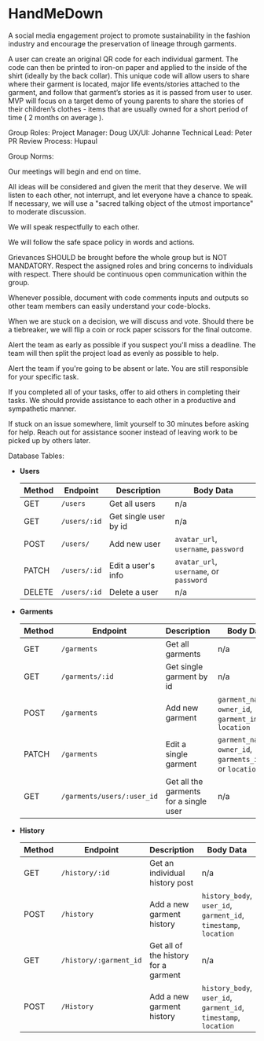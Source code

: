 # HandMeDown
A social media engagement project to promote sustainability in the fashion industry and encourage the preservation of lineage through garments.

A user can create an original QR code for each individual garment. The code can then be printed to iron-on paper and applied to the inside of the shirt (ideally by the back collar). This unique code will allow users to share where their garment is located, major life events/stories attached to the garment, and follow that garment’s stories as it is passed from user to user. MVP will focus on a target demo of young parents to share the stories of their children’s clothes - items that are usually owned for a short period of time ( 2 months on average ).


Group Roles: 
Project Manager: Doug
UX/UI: Johanne
Technical Lead: Peter
PR Review Process: Hupaul

Group Norms: 

Our meetings will begin and end on time.

All ideas will be considered and given the merit that they deserve. We will listen to each other, not interrupt, and let everyone have a chance to speak. If necessary, we will use a "sacred talking object of the utmost importance" to moderate discussion.

We will speak respectfully to each other.

We will follow the safe space policy in words and actions.

Grievances SHOULD be brought before the whole group but is NOT MANDATORY. Respect the assigned roles and bring concerns to individuals with respect. There should be continuous open communication within the group.

Whenever possible, document with code comments inputs and outputs so other team members can easily understand your code-blocks.

When we are stuck on a decision, we will discuss and vote. Should there be a tiebreaker, we will flip a coin or rock paper scissors for the final outcome.

Alert the team as early as possible if you suspect you'll miss a deadline. The team will then split the project load as evenly as possible to help.

Alert the team if you're going to be absent or late. You are still responsible for your specific task.

If you completed all of your tasks, offer to aid others in completing their tasks. We should provide assistance to each other in a productive and sympathetic manner.

If stuck on an issue somewhere, limit yourself to 30 minutes before asking for help. Reach out for assistance sooner instead of leaving work to be picked up by others later.


Database Tables: 
- **Users**

  | Method | Endpoint     | Description           | Body Data                |
  | ------ | ------------ | --------------------- | ------------------------ |
  | GET    | `/users`     | Get all users         | n/a                      |
  | GET    | `/users/:id` | Get single user by id | n/a                      |
  | POST   | `/users/`    | Add new user          | `avatar_url`, `username`, `password` |
  | PATCH  | `/users/:id` | Edit a user's info    | `avatar_url`, `username`, or `password` |
  | DELETE | `/users/:id` | Delete a user         | n/a                      |

- **Garments**

  | Method | Endpoint  | Description    | Body Data    |
  | ------ | --------- | -------------- | ------------ |
  | GET    | `/garments` | Get all garments | n/a          |
  | GET    |  `/garments/:id ` | Get single garment by id | n/a |
  | POST   | `/garments` | Add new garment  | `garment_name`, `owner_id`, `garment_image`, `location`  |
  | PATCH  | `/garments` | Edit a single garment | `garment_name`, `owner_id`, `garments_image`, or `location` |
  | GET    | `/garments/users/:user_id` | Get all the garments for a single user | n/a |
  

- **History**

  | Method | Endpoint                  | Description                           | Body Data                            |
  | ------ | ------------------------- | ------------------------------------- | ------------------------------------ |
  | GET    | `/history/:id` | Get an individual history post | n/a                                  |
  | POST   | `/history`               | Add a new garment history     | `history_body`, `user_id`, `garment_id`, `timestamp`, `location`  |
  | GET | `/history/:garment_id` | Get all of the history for a garment| n/a |
  | POST   | `/History`               | Add a new garment history     | `history_body`, `user_id`, `garment_id`, `timestamp`, `location`  |
